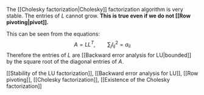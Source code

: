 The [[Cholesky factorization|Cholesky]] factorization algorithm is very stable. The entries of $L$ cannot grow. **This is true even if we do not [[Row pivoting|pivot]].**

This can be seen from the equations:
$$
A = L L^T, \qquad \sum_j l_{ij}^2 = a_{ii}
$$
Therefore the entries of $L$ are [[Backward error analysis for LU|bounded]] by the square root of the diagonal entries of $A.$

[[Stability of the LU factorization]], [[Backward error analysis for LU]], [[Row pivoting]], [[Cholesky factorization]], [[Existence of the Cholesky factorization]]

